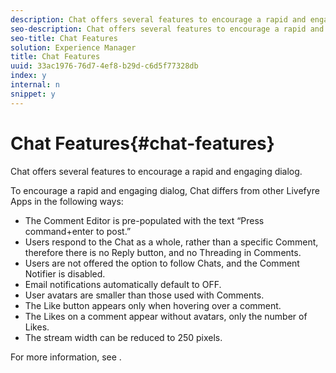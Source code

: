 ```yaml
---
description: Chat offers several features to encourage a rapid and engaging dialog.
seo-description: Chat offers several features to encourage a rapid and engaging dialog.
seo-title: Chat Features
solution: Experience Manager
title: Chat Features
uuid: 33ac1976-76d7-4ef8-b29d-c6d5f77328db
index: y
internal: n
snippet: y
---
```


# Chat Features{#chat-features}

Chat offers several features to encourage a rapid and engaging dialog.

<a id="section_lm4_5zz_ry"></a>

To encourage a rapid and engaging dialog, Chat differs from other Livefyre Apps in the following ways:

* The Comment Editor is pre-populated with the text “Press command+enter to post.”
* Users respond to the Chat as a whole, rather than a specific Comment, therefore there is no Reply button, and no Threading in Comments.
* Users are not offered the option to follow Chats, and the Comment Notifier is disabled.
* Email notifications automatically default to OFF.
* User avatars are smaller than those used with Comments.
* The Like button appears only when hovering over a comment.
* The Likes on a comment appear without avatars, only the number of Likes.
* The stream width can be reduced to 250 pixels.

For more information, see [](c_features_livefyre.md#c_features_livefyre).
